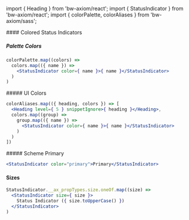 import { Heading } from 'bw-axiom/react';
import { StatusIndicator } from 'bw-axiom/react';
import { colorPalette, colorAliases } from 'bw-axiom/sass';

#### Colored Status Indicators

##### Palette Colors

```jsx
colorPalette.map((colors) =>
  colors.map(({ name }) =>
    <StatusIndicator color={ name }>{ name }</StatusIndicator>
  )
)
```

##### UI Colors

```jsx
colorAliases.map(({ heading, colors }) => [
  <Heading level={ 5 } snippetIgnore>{ heading }</Heading>,
  colors.map((group) => 
    group.map(({ name }) => 
      <StatusIndicator color={ name }>{ name }</StatusIndicator>
    )
  )
])
```

##### Scheme Primary

```jsx
<StatusIndicator color="primary">Primary</StatusIndicator>
```


#### Sizes

```jsx
StatusIndicator.__ax_propTypes.size.oneOf.map((size) =>
  <StatusIndicator size={ size }>
    Status Indicator ({ size.toUpperCase() })
  </StatusIndicator>
)
```
